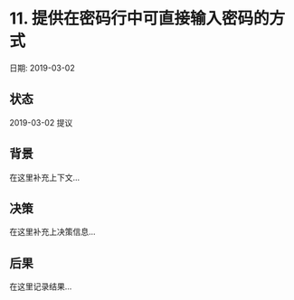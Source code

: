 # 11. 提供在密码行中可直接输入密码的方式

日期: 2019-03-02

## 状态

2019-03-02 提议

## 背景

在这里补充上下文...

## 决策

在这里补充上决策信息...

## 后果

在这里记录结果...
